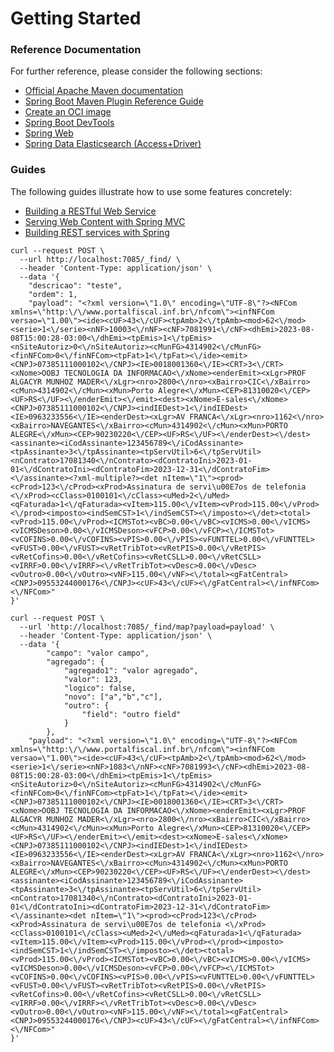 # Getting Started

### Reference Documentation
For further reference, please consider the following sections:

* [Official Apache Maven documentation](https://maven.apache.org/guides/index.html)
* [Spring Boot Maven Plugin Reference Guide](https://docs.spring.io/spring-boot/docs/2.7.16/maven-plugin/reference/html/)
* [Create an OCI image](https://docs.spring.io/spring-boot/docs/2.7.16/maven-plugin/reference/html/#build-image)
* [Spring Boot DevTools](https://docs.spring.io/spring-boot/docs/2.7.16/reference/htmlsingle/index.html#using.devtools)
* [Spring Web](https://docs.spring.io/spring-boot/docs/2.7.16/reference/htmlsingle/index.html#web)
* [Spring Data Elasticsearch (Access+Driver)](https://docs.spring.io/spring-boot/docs/2.7.16/reference/htmlsingle/index.html#data.nosql.elasticsearch)

### Guides
The following guides illustrate how to use some features concretely:

* [Building a RESTful Web Service](https://spring.io/guides/gs/rest-service/)
* [Serving Web Content with Spring MVC](https://spring.io/guides/gs/serving-web-content/)
* [Building REST services with Spring](https://spring.io/guides/tutorials/rest/)



```
curl --request POST \
  --url http://localhost:7085/_find/ \
  --header 'Content-Type: application/json' \
  --data '{
	"descricao": "teste",
	"ordem": 1,
	"payload": "<?xml version=\"1.0\" encoding=\"UTF-8\"?><NFCom xmlns=\"http:\/\/www.portalfiscal.inf.br\/nfcom\"><infNFCom versao=\"1.00\"><ide><cUF>43<\/cUF><tpAmb>2<\/tpAmb><mod>62<\/mod><serie>1<\/serie><nNF>10003<\/nNF><cNF>7081991<\/cNF><dhEmi>2023-08-08T15:00:28-03:00<\/dhEmi><tpEmis>1<\/tpEmis><nSiteAutoriz>0<\/nSiteAutoriz><cMunFG>4314902<\/cMunFG><finNFCom>0<\/finNFCom><tpFat>1<\/tpFat><\/ide><emit><CNPJ>07385111000102<\/CNPJ><IE>0018001360<\/IE><CRT>3<\/CRT><xNome>OOBJ TECNOLOGIA DA INFORMACAO<\/xNome><enderEmit><xLgr>PROF ALGACYR MUNHOZ MADER<\/xLgr><nro>2800<\/nro><xBairro>CIC<\/xBairro><cMun>4314902<\/cMun><xMun>Porto Alegre<\/xMun><CEP>81310020<\/CEP><UF>RS<\/UF><\/enderEmit><\/emit><dest><xNome>E-sales<\/xNome><CNPJ>07385111000102<\/CNPJ><indIEDest>1<\/indIEDest><IE>0963233556<\/IE><enderDest><xLgr>AV FRANCA<\/xLgr><nro>1162<\/nro><xBairro>NAVEGANTES<\/xBairro><cMun>4314902<\/cMun><xMun>PORTO ALEGRE<\/xMun><CEP>90230220<\/CEP><UF>RS<\/UF><\/enderDest><\/dest><assinante><iCodAssinante>123456789<\/iCodAssinante><tpAssinante>3<\/tpAssinante><tpServUtil>6<\/tpServUtil><nContrato>17081340<\/nContrato><dContratoIni>2023-01-01<\/dContratoIni><dContratoFim>2023-12-31<\/dContratoFim><\/assinante><?xml-multiple?><det nItem=\"1\"><prod><cProd>123<\/cProd><xProd>Assinatura de servi\u00E7os de telefonia <\/xProd><cClass>0100101<\/cClass><uMed>2<\/uMed><qFaturada>1<\/qFaturada><vItem>115.00<\/vItem><vProd>115.00<\/vProd><\/prod><imposto><indSemCST>1<\/indSemCST><\/imposto><\/det><total><vProd>115.00<\/vProd><ICMSTot><vBC>0.00<\/vBC><vICMS>0.00<\/vICMS><vICMSDeson>0.00<\/vICMSDeson><vFCP>0.00<\/vFCP><\/ICMSTot><vCOFINS>0.00<\/vCOFINS><vPIS>0.00<\/vPIS><vFUNTTEL>0.00<\/vFUNTTEL><vFUST>0.00<\/vFUST><vRetTribTot><vRetPIS>0.00<\/vRetPIS><vRetCofins>0.00<\/vRetCofins><vRetCSLL>0.00<\/vRetCSLL><vIRRF>0.00<\/vIRRF><\/vRetTribTot><vDesc>0.00<\/vDesc><vOutro>0.00<\/vOutro><vNF>115.00<\/vNF><\/total><gFatCentral><CNPJ>09553244000176<\/CNPJ><cUF>43<\/cUF><\/gFatCentral><\/infNFCom><\/NFCom>"
}'
```


```
curl --request POST \
  --url 'http://localhost:7085/_find/map?payload=payload' \
  --header 'Content-Type: application/json' \
  --data '{
		"campo": "valor campo",
		"agregado": {
			"agregado1": "valor agregado",
			"valor": 123,
			"logico": false,
			"novo": ["a","b","c"],
			"outro": {
				"field": "outro field"
			}
		},
    "payload": "<?xml version=\"1.0\" encoding=\"UTF-8\"?><NFCom xmlns=\"http:\/\/www.portalfiscal.inf.br\/nfcom\"><infNFCom versao=\"1.00\"><ide><cUF>43<\/cUF><tpAmb>2<\/tpAmb><mod>62<\/mod><serie>1<\/serie><nNF>1083<\/nNF><cNF>7081993<\/cNF><dhEmi>2023-08-08T15:00:28-03:00<\/dhEmi><tpEmis>1<\/tpEmis><nSiteAutoriz>0<\/nSiteAutoriz><cMunFG>4314902<\/cMunFG><finNFCom>0<\/finNFCom><tpFat>1<\/tpFat><\/ide><emit><CNPJ>07385111000102<\/CNPJ><IE>0018001360<\/IE><CRT>3<\/CRT><xNome>OOBJ TECNOLOGIA DA INFORMACAO<\/xNome><enderEmit><xLgr>PROF ALGACYR MUNHOZ MADER<\/xLgr><nro>2800<\/nro><xBairro>CIC<\/xBairro><cMun>4314902<\/cMun><xMun>Porto Alegre<\/xMun><CEP>81310020<\/CEP><UF>RS<\/UF><\/enderEmit><\/emit><dest><xNome>E-sales<\/xNome><CNPJ>07385111000102<\/CNPJ><indIEDest>1<\/indIEDest><IE>0963233556<\/IE><enderDest><xLgr>AV FRANCA<\/xLgr><nro>1162<\/nro><xBairro>NAVEGANTES<\/xBairro><cMun>4314902<\/cMun><xMun>PORTO ALEGRE<\/xMun><CEP>90230220<\/CEP><UF>RS<\/UF><\/enderDest><\/dest><assinante><iCodAssinante>123456789<\/iCodAssinante><tpAssinante>3<\/tpAssinante><tpServUtil>6<\/tpServUtil><nContrato>17081340<\/nContrato><dContratoIni>2023-01-01<\/dContratoIni><dContratoFim>2023-12-31<\/dContratoFim><\/assinante><det nItem=\"1\"><prod><cProd>123<\/cProd><xProd>Assinatura de servi\u00E7os de telefonia <\/xProd><cClass>0100101<\/cClass><uMed>2<\/uMed><qFaturada>1<\/qFaturada><vItem>115.00<\/vItem><vProd>115.00<\/vProd><\/prod><imposto><indSemCST>1<\/indSemCST><\/imposto><\/det><total><vProd>115.00<\/vProd><ICMSTot><vBC>0.00<\/vBC><vICMS>0.00<\/vICMS><vICMSDeson>0.00<\/vICMSDeson><vFCP>0.00<\/vFCP><\/ICMSTot><vCOFINS>0.00<\/vCOFINS><vPIS>0.00<\/vPIS><vFUNTTEL>0.00<\/vFUNTTEL><vFUST>0.00<\/vFUST><vRetTribTot><vRetPIS>0.00<\/vRetPIS><vRetCofins>0.00<\/vRetCofins><vRetCSLL>0.00<\/vRetCSLL><vIRRF>0.00<\/vIRRF><\/vRetTribTot><vDesc>0.00<\/vDesc><vOutro>0.00<\/vOutro><vNF>115.00<\/vNF><\/total><gFatCentral><CNPJ>09553244000176<\/CNPJ><cUF>43<\/cUF><\/gFatCentral><\/infNFCom><\/NFCom>"
}'
```